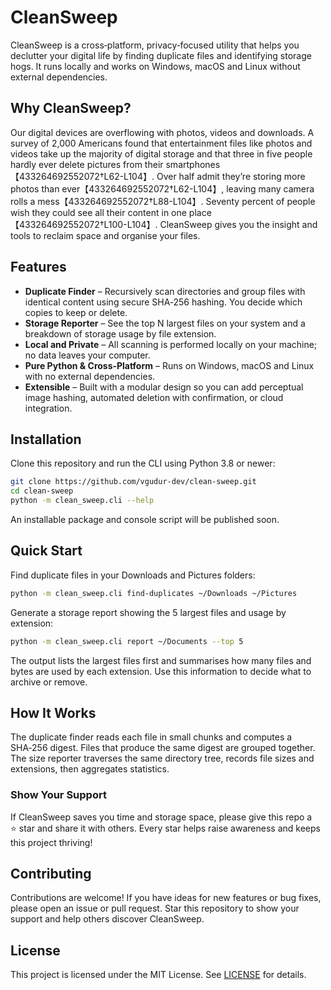 # CleanSweep

CleanSweep is a cross‑platform, privacy‑focused utility that helps you declutter your digital life by finding duplicate files and identifying storage hogs. It runs locally and works on Windows, macOS and Linux without external dependencies.

## Why CleanSweep?

Our digital devices are overflowing with photos, videos and downloads. A survey of 2,000 Americans found that entertainment files like photos and videos take up the majority of digital storage and that three in five people hardly ever delete pictures from their smartphones【433264692552072†L62-L104】. Over half admit they’re storing more photos than ever【433264692552072†L62-L104】, leaving many camera rolls a mess【433264692552072†L88-L104】. Seventy percent of people wish they could see all their content in one place【433264692552072†L100-L104】. CleanSweep gives you the insight and tools to reclaim space and organise your files.

## Features

- **Duplicate Finder** – Recursively scan directories and group files with identical content using secure SHA‑256 hashing. You decide which copies to keep or delete.
- **Storage Reporter** – See the top N largest files on your system and a breakdown of storage usage by file extension.
- **Local and Private** – All scanning is performed locally on your machine; no data leaves your computer.
- **Pure Python & Cross‑Platform** – Runs on Windows, macOS and Linux with no external dependencies.
- **Extensible** – Built with a modular design so you can add perceptual image hashing, automated deletion with confirmation, or cloud integration.

## Installation

Clone this repository and run the CLI using Python 3.8 or newer:

```bash
git clone https://github.com/vgudur-dev/clean-sweep.git
cd clean-sweep
python -m clean_sweep.cli --help
```

An installable package and console script will be published soon.

## Quick Start

Find duplicate files in your Downloads and Pictures folders:

```bash
python -m clean_sweep.cli find-duplicates ~/Downloads ~/Pictures
```

Generate a storage report showing the 5 largest files and usage by extension:

```bash
python -m clean_sweep.cli report ~/Documents --top 5
```

The output lists the largest files first and summarises how many files and bytes are used by each extension. Use this information to decide what to archive or remove.

## How It Works

The duplicate finder reads each file in small chunks and computes a SHA‑256 digest. Files that produce the same digest are grouped together. The size reporter traverses the same directory tree, records file sizes and extensions, then aggregates statistics.

### Show Your Support

If CleanSweep saves you time and storage space, please give this repo a ⭐ star and share it with others. Every star helps raise awareness and keeps this project thriving!

## Contributing

Contributions are welcome! If you have ideas for new features or bug fixes, please open an issue or pull request. Star this repository to show your support and help others discover CleanSweep.

## License

This project is licensed under the MIT License. See [LICENSE](LICENSE) for details.
